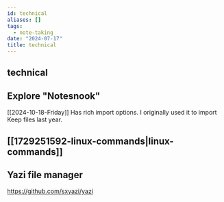 ```yaml
---
id: technical
aliases: []
tags:
  - note-taking
date: "2024-07-17"
title: technical
---
```


## technical

## Explore "Notesnook"

[[2024-10-18-Friday]]
Has rich import options. I originally used it to import Keep files last year.

## [[1729251592-linux-commands|linux-commands]]

## Yazi file manager
https://github.com/sxyazi/yazi